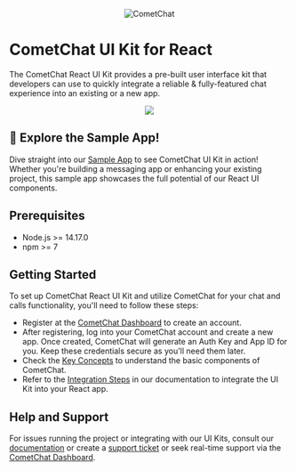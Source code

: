 <p align="center">
  <img alt="CometChat" src="https://assets.cometchat.io/website/images/logos/banner.png">
</p>

# CometChat UI Kit for React

The CometChat React UI Kit provides a pre-built user interface kit that developers can use to quickly integrate a reliable & fully-featured chat experience into an existing or a new app.

<div style="display: flex; align-items: center; justify-content: center;">
   <img src="./screenshots/sample_app_overview.png" />
</div>

## 🚀 Explore the Sample App!

Dive straight into our [Sample App](https://github.com/cometchat/cometchat-uikit-react/blob/v6/sample-app/README.md#installation) to see CometChat UI Kit in action! Whether you're building a messaging app or enhancing your existing project, this sample app showcases the full potential of our React UI components.

## Prerequisites

- Node.js >= 14.17.0
- npm >= 7

## Getting Started

To set up CometChat React UI Kit and utilize CometChat for your chat and calls functionality, you'll need to follow these steps:

- Register at the [CometChat Dashboard](https://app.cometchat.com/) to create an account.
- After registering, log into your CometChat account and create a new app. Once created, CometChat will generate an Auth Key and App ID for you. Keep these credentials secure as you'll need them later.
- Check the [Key Concepts](https://www.cometchat.com/docs/fundamentals/key-concepts) to understand the basic components of CometChat.
- Refer to the [Integration Steps](https://www.cometchat.com/docs/ui-kit/react/v6/integration) in our documentation to integrate the UI Kit into your React app.

## Help and Support

For issues running the project or integrating with our UI Kits, consult our [documentation](https://www.cometchat.com/docs/ui-kit/react/v6/integration) or create a [support ticket](https://help.cometchat.com/hc/en-us) or seek real-time support via the [CometChat Dashboard](https://app.cometchat.com/).
